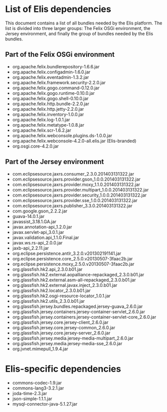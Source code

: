 List of Elis dependencies
=========================
This document contains a list of all bundles needed by the Elis platform. The list is divided into three larger groups: The Felix OSGi environment, the Jersey environment, and finally the group of bundles needed by the Elis bundles.

Part of the Felix OSGi environment
----------------------------------
* org.apache.felix.bundlerepository-1.6.6.jar
* org.apache.felix.configadmin-1.6.0.jar
* org.apache.felix.eventadmin-1.3.2.jar
* org.apache.felix.framework.security-2.2.0.jar
* org.apache.felix.gogo.command-0.12.0.jar
* org.apache.felix.gogo.runtime-0.10.0.jar
* org.apache.felix.gogo.shell-0.10.0.jar
* org.apache.felix.http.bundle-2.2.0.jar
* org.apache.felix.http.jetty-2.2.0.jar
* org.apache.felix.inventory-1.0.0.jar
* org.apache.felix.log-1.0.1.jar
* org.apache.felix.metatype-1.0.8.jar
* org.apache.felix.scr-1.6.2.jar
* org.apache.felix.webconsole.plugins.ds-1.0.0.jar
* org.apache.felix.webconsole-4.2.0-all.elis.jar (Elis-branded)
* org.osgi.core-4.2.0.jar


Part of the Jersey environment
----------------------------------
* com.eclipsesource.jaxrs.consumer_2.3.0.201403131322.jar
* com.eclipsesource.jaxrs.provider.gson_1.0.0.201403131322.jar
* com.eclipsesource.jaxrs.provider.moxy_1.1.0.201403131322.jar
* com.eclipsesource.jaxrs.provider.multipart_1.0.0.201403131322.jar
* com.eclipsesource.jaxrs.provider.security_1.0.0.201403131322.jar
* com.eclipsesource.jaxrs.provider.sse_1.0.0.201403131322.jar
* com.eclipsesource.jaxrs.publisher_3.3.0.201403131322.jar
* com.google.gson_2.2.2.jar
* guava-14.0.1.jar
* javassist_3.18.1.GA.jar
* javax.annotation-api_1.2.0.jar
* javax.servlet-api_3.0.1.jar
* javax.validation.api_1.1.0.Final.jar
* javax.ws.rs-api_2.0.0.jar
* jaxb-api_2.2.11.jar
* org.eclipse.persistence.antlr_3.2.0.v201302191141.jar
* org.eclipse.persistence.core_2.5.0.v20130507-3faac2b.jar
* org.eclipse.persistence.moxy_2.5.0.v20130507-3faac2b.jar
* org.glassfish.hk2.api_2.3.0.b01.jar
* org.glassfish.hk2.external.aopalliance-repackaged_2.3.0.b01.jar
* org.glassfish.hk2.external.asm-all-repackaged_2.3.0.b01.jar
* org.glassfish.hk2.external.javax.inject_2.3.0.b01.jar
* org.glassfish.hk2.locator_2.3.0.b01.jar
* org.glassfish.hk2.osgi-resource-locator_1.0.1.jar
* org.glassfish.hk2.utils_2.3.0.b01.jar
* org.glassfish.jersey.bundles.repackaged.jersey-guava_2.6.0.jar
* org.glassfish.jersey.containers.jersey-container-servlet_2.6.0.jar
* org.glassfish.jersey.containers.jersey-container-servlet-core_2.6.0.jar
* org.glassfish.jersey.core.jersey-client_2.6.0.jar
* org.glassfish.jersey.core.jersey-common_2.6.0.jar
* org.glassfish.jersey.core.jersey-server_2.6.0.jar
* org.glassfish.jersey.media.jersey-media-multipart_2.6.0.jar
* org.glassfish.jersey.media.jersey-media-sse_2.6.0.jar
* org.jvnet.mimepull_1.9.4.jar


Elis-specific dependencies
==========================
* commons-codec-1.9.jar
* commons-lang3-3.2.1.jar
* joda-time-2.3.jar
* json-simple-1.1.1.jar
* mysql-connector-java-5.1.27.jar
